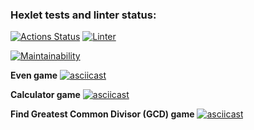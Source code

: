### Hexlet tests and linter status:
[![Actions Status](https://github.com/oldrefery/frontend-project-lvl1/workflows/hexlet-check/badge.svg)](https://github.com/oldrefery/frontend-project-lvl1/actions)
[![Linter](https://github.com/oldrefery/frontend-project-lvl1/actions/workflows/npm-publish.yml/badge.svg)](https://github.com/oldrefery/frontend-project-lvl1/actions/workflows/npm-publish.yml)

[![Maintainability](https://api.codeclimate.com/v1/badges/a99a88d28ad37a79dbf6/maintainability)](https://codeclimate.com/github/codeclimate/codeclimate/maintainability)

**Even game**
[![asciicast](https://asciinema.org/a/wvkpZz3fSn7rGHfMI92vu23rq.svg)](https://asciinema.org/a/wvkpZz3fSn7rGHfMI92vu23rq)

**Calculator game**
[![asciicast](https://asciinema.org/a/422188.svg)](https://asciinema.org/a/422188)

**Find Greatest Common Divisor (GCD) game**
[![asciicast](https://asciinema.org/a/422196.svg)](https://asciinema.org/a/422196)
